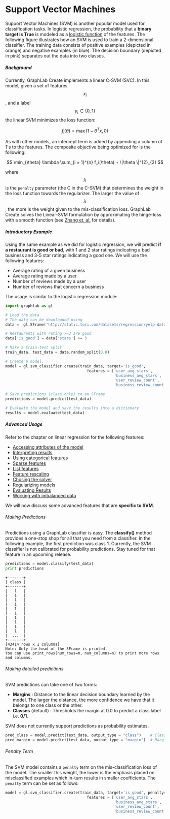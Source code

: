 <script src="../turi/js/recview.js"></script>
# Support Vector Machines
Support Vector Machines (SVM) is another popular model used for classification
tasks. In logistic regression, the probability that a  **binary target is True**
is modeled as a [logistic
function](http://en.wikipedia.org/wiki/Logistic_function) of the features. The
following figure illustrates how an SVM is used to train a 2-dimensional
classifier. The training data consists of positive examples (depicted in orange)
and negative examples (in blue). The decision boundary (depicted in pink)
separates out the data into two classes.

<div id="svm-plot"></div>
<script src="images/svm-plot.js"></script>

##### Background

Currently, GraphLab Create implements a linear C-SVM (SVC). In this model, given
a set of features $$x_i$$, and a label $$y_i \in \{0,1\}$$ the linear SVM minimizes
the loss function:

$$
          f_i(\theta) =  \max(1 - \theta^T x, 0)
$$

As with other models, an intercept term is added by appending a column of 1's to
the features. The composite objective being
optimized for is the following:

$$
           \min_{\theta} \lambda \sum_{i = 1}^{n} f_i(\theta) + \|\theta \|^{2}_{2}
$$

where $$\lambda$$ is the ``penalty`` parameter (the C in the C-SVM) that
determines the weight in the loss function towards the regularizer. The larger
the value of $$\lambda$$, the more is the weight given to the mis-classification
loss. GraphLab Create solves the Linear-SVM formulation by approximating the
hinge-loss with a smooth function (see
[Zhang et. al.](http://machinelearning.wustl.edu/mlpapers/paper_files/icml2003_ZhangJYH03.pdf)
for details).

##### Introductory Example

Using the same example as we did for logistic regression, we will predict **if a
restaurant is good or bad**, with 1 and 2 star ratings indicating a bad business
and 3-5 star ratings indicating a good one. We will use the following features:

* Average rating of a given business
* Average rating made by a user
* Number of reviews made by a user
* Number of reviews that concern a business

The usage is similar to the logistic regression module:


```python
import graphlab as gl

# Load the data
# The data can be downloaded using
data =  gl.SFrame('http://static.turi.com/datasets/regression/yelp-data.csv')

# Restaurants with rating >=3 are good
data['is_good'] = data['stars'] >= 3

# Make a train-test split
train_data, test_data = data.random_split(0.8)

# Create a model.
model = gl.svm_classifier.create(train_data, target='is_good',
                                    features = ['user_avg_stars',
                                                'business_avg_stars',
                                                'user_review_count',
                                                'business_review_count'])

# Save predictions (class only) to an SFrame
predictions = model.predict(test_data)

# Evaluate the model and save the results into a dictionary
results = model.evaluate(test_data)
```

##### Advanced Usage

Refer to the chapter on linear regression for the following features:

* [Accessing attributes of the model](linear-regression.md#linregr-model-access)
* [Interpreting results](linear-regression.md#linregr-interpreting-results)
* [Using categorical features](linear-regression.md#linregr-categorical-features)
* [Sparse features](linear-regression.md#linregr-sparse-features)
* [List features](linear-regression.md#linregr-list-features)
* [Feature rescaling](linear-regression.md#linregr-feature-rescaling)
* [Chosing the solver](linear-regression.md#linregr-solver)
* [Regularizing models](linear-regression.md#linregr-regularizer)
* [Evaluating Results](logistic-regression.md#logregr-evaluation)
* [Working with imbalanced data](logistic-regression.md#logregr-imbalaced-data)

We will now discuss some advanced features that are **specific to SVM**.

###### Making Predictions

Predictions using a GraphLab classifier is easy. The **classify()** method
provides a one-stop shop for all that you need from a classifier. In the
following example, the first prediction was class **1**. Currently, the
SVM classifier is not calibrated for probability predictions. Stay tuned
for that feature in an upcoming release.

```python
predictions = model.classify(test_data)
print predictions
```
```no-highlight
+-------+
| class |
+-------+
|   1   |
|   1   |
|   1   |
|   1   |
|   1   |
|   1   |
|   1   |
|   1   |
|   1   |
|   1   |
|  ...  |
+-------+
[43414 rows x 1 columns]
Note: Only the head of the SFrame is printed.
You can use print_rows(num_rows=m, num_columns=n) to print more rows and columns.
```


###### Making detailed predictions

SVM predictions can take one of two forms:

* **Margins** : Distance to the linear decision boundary learned by the model.
The larger the distance, the more confidence we have that it belongs to one
class or the other.
* **Classes** (default) : Thresholds the margin at 0.0 to predict a class label
i.e. **0/1**.

SVM does not currently support predictions as probability estimates.


```python
pred_class = model.predict(test_data, output_type = "class")    # Class
pred_margin = model.predict(test_data, output_type = "margin")  # Margins
```

###### Penalty Term

The SVM model contains a ``penalty`` term on the mis-classification loss of the
model. The smaller this weight, the lower is the emphasis placed on
misclassified examples which in-turn results in smaller coefficients. The
``penalty`` term can be set as follows:


```python
model = gl.svm_classifier.create(train_data, target='is_good', penalty=100,
                                    features = ['user_avg_stars',
                                                'business_avg_stars',
                                                'user_review_count',
                                                'business_review_count'])
```
